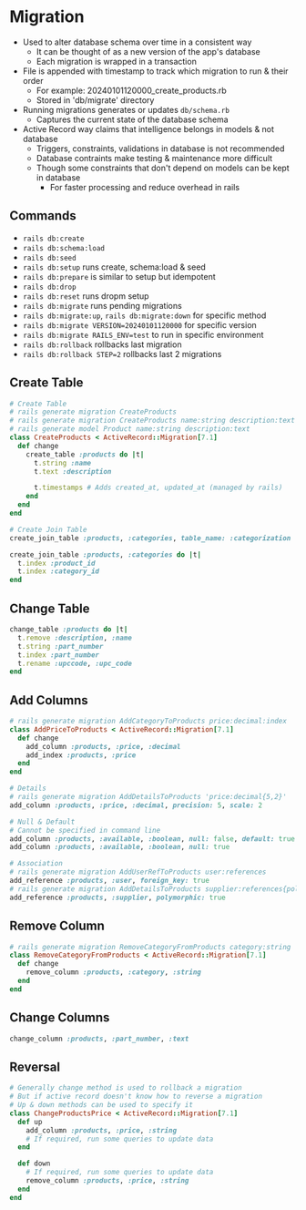 # Migration

-   Used to alter database schema over time in a consistent way
    -   It can be thought of as a new version of the app's database
    -   Each migration is wrapped in a transaction
-   File is appended with timestamp to track which migration to run & their order
    -   For example: 20240101120000_create_products.rb
    -   Stored in 'db/migrate' directory
-   Running migrations generates or updates `db/schema.rb`
    -   Captures the current state of the database schema
-   Active Record way claims that intelligence belongs in models & not database
    -   Triggers, constraints, validations in database is not recommended
    -   Database contraints make testing & maintenance more difficult
    -   Though some constraints that don't depend on models can be kept in database
        -   For faster processing and reduce overhead in rails

## Commands

-   `rails db:create`
-   `rails db:schema:load`
-   `rails db:seed`
-   `rails db:setup` runs create, schema:load & seed
-   `rails db:prepare` is similar to setup but idempotent
-   `rails db:drop`
-   `rails db:reset` runs dropm setup
-   `rails db:migrate` runs pending migrations
-   `rails db:migrate:up`, `rails db:migrate:down` for specific method
-   `rails db:migrate VERSION=20240101120000` for specific version
-   `rails db:migrate RAILS_ENV=test` to run in specific environment
-   `rails db:rollback` rollbacks last migration
-   `rails db:rollback STEP=2` rollbacks last 2 migrations

## Create Table

```rb
# Create Table
# rails generate migration CreateProducts
# rails generate migration CreateProducts name:string description:text
# rails generate model Product name:string description:text
class CreateProducts < ActiveRecord::Migration[7.1]
  def change
    create_table :products do |t|
      t.string :name
      t.text :description

      t.timestamps # Adds created_at, updated_at (managed by rails)
    end
  end
end

# Create Join Table
create_join_table :products, :categories, table_name: :categorization

create_join_table :products, :categories do |t|
  t.index :product_id
  t.index :category_id
end
```

## Change Table

```rb
change_table :products do |t|
  t.remove :description, :name
  t.string :part_number
  t.index :part_number
  t.rename :upccode, :upc_code
end
```

## Add Columns

```rb
# rails generate migration AddCategoryToProducts price:decimal:index
class AddPriceToProducts < ActiveRecord::Migration[7.1]
  def change
    add_column :products, :price, :decimal
    add_index :products, :price
  end
end

# Details
# rails generate migration AddDetailsToProducts 'price:decimal{5,2}'
add_column :products, :price, :decimal, precision: 5, scale: 2

# Null & Default
# Cannot be specified in command line
add_column :products, :available, :boolean, null: false, default: true
add_column :products, :available, :boolean, null: true

# Association
# rails generate migration AddUserRefToProducts user:references
add_reference :products, :user, foreign_key: true
# rails generate migration AddDetailsToProducts supplier:references{polymorphic}
add_reference :products, :supplier, polymorphic: true
```

## Remove Column

```rb
# rails generate migration RemoveCategoryFromProducts category:string
class RemoveCategoryFromProducts < ActiveRecord::Migration[7.1]
  def change
    remove_column :products, :category, :string
  end
end
```

## Change Columns

```rb
change_column :products, :part_number, :text
```

## Reversal

```rb
# Generally change method is used to rollback a migration
# But if active record doesn't know how to reverse a migration
# Up & down methods can be used to specify it
class ChangeProductsPrice < ActiveRecord::Migration[7.1]
  def up
    add_column :products, :price, :string
    # If required, run some queries to update data
  end

  def down
    # If required, run some queries to update data
    remove_column :products, :price, :string
  end
end
```
